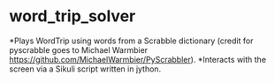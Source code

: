 # word_trip_solver
*Plays WordTrip using words from a Scrabble dictionary (credit for pyscrabble goes to Michael Warmbier https://github.com/MichaelWarmbier/PyScrabbler). 
*Interacts with the screen via a Sikuli script written in jython.
